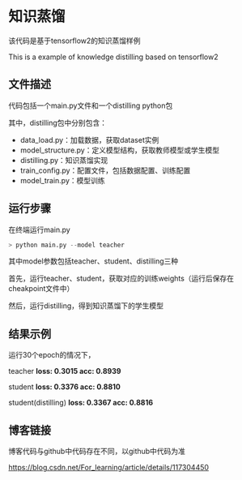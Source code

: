 # 知识蒸馏
该代码是基于tensorflow2的知识蒸馏样例

This is a example of knowledge distilling based on tensorflow2

## 文件描述
代码包括一个main.py文件和一个distilling python包

其中，distilling包中分别包含：
- data_load.py：加载数据，获取dataset实例
- model_structure.py：定义模型结构，获取教师模型或学生模型
- distilling.py：知识蒸馏实现
- train_config.py：配置文件，包括数据配置、训练配置
- model_train.py：模型训练

## 运行步骤
在终端运行main.py
```python
> python main.py --model teacher
```

其中model参数包括teacher、student、distilling三种

首先，运行teacher、student，获取对应的训练weights（运行后保存在cheakpoint文件中）

然后，运行distilling，得到知识蒸馏下的学生模型

## 结果示例
运行30个epoch的情况下，

teacher **loss: 0.3015  acc: 0.8939**

student **loss: 0.3376  acc: 0.8810**

student(distilling) **loss: 0.3367  acc: 0.8816**

## 博客链接
博客代码与github中代码存在不同，以github中代码为准

https://blog.csdn.net/For_learning/article/details/117304450

